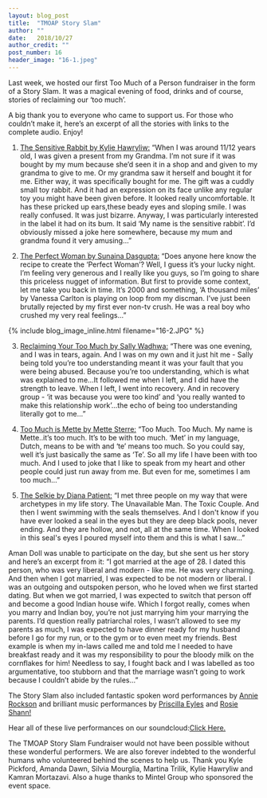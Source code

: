 ```yaml
---
layout: blog_post
title:  "TMOAP Story Slam"
author: ""
date:   2018/10/27
author_credit: ""
post_number: 16
header_image: "16-1.jpeg"
---
```

Last week, we hosted our first Too Much of a Person fundraiser in the form of a Story Slam. It was a magical evening of food, drinks and of course, stories of reclaiming our ‘too much’.   

A big thank you to everyone who came to support us. For those who couldn’t make it, here’s an excerpt of all the stories with links to the complete audio. Enjoy!   

  1. <a href="https://soundcloud.com/user-719797293/tmoap-story-slam-kylie-hawryliw-audio" target="new">The Sensitive Rabbit by Kylie Hawryliw:</a> “When I was around 11/12 years old, I was given a present from my Grandma. I’m not sure if it was bought by my mum because she’d seen it in a shop and and given to my grandma to give to me. Or my grandma saw it herself and bought it for me. Either way, it was specifically bought for me. The gift was a cuddly small toy rabbit. And it had an expression on its face unlike any regular toy you might have been given before. It looked really uncomfortable. It has these pricked up ears,these beady eyes and sloping smile. I was really confused. It was just bizarre. Anyway, I was particularly interested in the label it had on its bum. It said ‘My name is the sensitive rabbit’. I’d obviously missed a joke here somewhere, because my mum and grandma found it very amusing...”  

  2. <a href="https://soundcloud.com/user-719797293/tmoap-story-slam-sun-dasgupta-audio" target="new">The Perfect Woman by Sunaina Dasgupta:</a> “Does anyone here know the recipe to create the ‘Perfect Woman’? Well, I guess it’s your lucky night. I’m feeling very generous and I really like you guys, so I’m going to share this priceless nugget of information. But first to provide some context, let me take you back in time. It’s 2000 and something, ‘A thousand miles’ by Vanessa Carlton is playing on loop from my discman. I’ve just been brutally rejected by my first ever non-tv crush. He was a real boy who crushed my very real feelings...”  
 
{% include blog_image_inline.html filename="16-2.JPG" %}  

  3. <a href="https://soundcloud.com/user-719797293/tmoap-story-slam-sally-wadhwa-audio" target="new">Reclaiming Your Too Much by Sally Wadhwa:</a> “There was one evening, and I was in tears, again. And I was on my own and it just hit me - Sally being told you’re too understanding meant it was your fault that you were being abused. Because you’re too understanding, which is what was explained to me...It followed me when I left, and I did have the strength to leave. When I left, I went into recovery. And in recovery group - ‘it was because you were too kind’ and ‘you really wanted to make this relationship work’...the echo of being too understanding literally got to me...”   

  4. <a href="https://soundcloud.com/user-719797293/tmoap-story-slam-mette-sterre-audio" target="new">Too Much is Mette by Mette Sterre:</a> “Too Much. Too Much. My name is Mette..it’s too much. It’s to be with too much. ‘Met’ in my language, Dutch, means to be with and ‘te’ means too much. So you could say, well it’s just basically the same as ‘Te’. So all my life I have been with too much. And I used to joke that I like to speak from my heart and other people could just run away from me. But even for me, sometimes I am too much...”    

  5. <a href="https://soundcloud.com/user-719797293/tmoap-story-slam-mette-sterre-audio" target="new">The Selkie by Diana Patient:</a> “I met three people on my way that were archetypes in my life story. The Unavailable Man. The Toxic Couple. And then I went swimming with the seals themselves. And I don't know if you have ever looked a seal in the eyes but they are deep black pools, never ending. And they are hollow, and not, all at the same time. When I looked in this seal's eyes I poured myself into them and this is what I saw…”  

Aman Doll was unable to participate on the day, but she sent us her story and here’s an excerpt from it: “I got married at the age of 28. I dated this person, who was very liberal and modern - like me. He was very charming. And then when I got married, I was expected to be not modern or liberal. I was an outgoing and outspoken person, who he loved when we first started dating. But when we got married, I was expected to switch that person off and become a good Indian house wife. Which I forgot really, comes when you marry and Indian boy, you’re not just marrying him your marrying the parents. I’d question really patriarchal roles, I wasn’t allowed to see my parents as much, I was expected to have dinner ready for my husband before I go for my run, or to the gym or to even meet my friends. Best example is when my in-laws called me and told me I needed to have breakfast ready and it was my responsibility to pour the bloody milk on the cornflakes for him! Needless to say, I fought back and I was labelled as too argumentative, too stubborn and that the marriage wasn’t going to work because I couldn’t abide by the rules...”   

The Story Slam also included fantastic spoken word performances by <a href="https://soundcloud.com/user-719797293/tmoap-story-slam-annie-rockson-poem-audio" target="new">Annie Rockson</a> and brilliant music performances by <a href="https://soundcloud.com/user-719797293/tmoap-story-slam-priscilla-eyles-music-3-audio" target="new">Priscilla Eyles</a> and <a href="https://soundcloud.com/user-719797293/tmoap-story-slam-rosie-shann-music-1-audio" target="new">Rosie Shann!</a>   

Hear all of these live performances on our soundcloud:<a href="https://soundcloud.com/user-719797293" target="new">Click Here.</a>  

The TMOAP Story Slam Fundraiser would not have been possible without these wonderful performers. We are also forever indebted to the wonderful humans who volunteered behind the scenes to help us. Thank you Kyle Pickford, Amanda Dawn, Silvia Mourglia, Martina Trilik, Kylie Hawryliw and Kamran Mortazavi. Also a huge thanks to Mintel Group who sponsored the event space.
